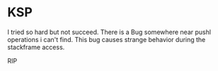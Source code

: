 # KSP

I tried so hard but not succeed. 
There is a Bug somewhere near pushl operations i can't find. This bug causes strange behavior during the stackframe access.

RIP
